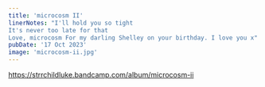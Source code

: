 ```yaml
---
title: 'microcosm II'
linerNotes: "I'll hold you so tight
It's never too late for that
Love, microcosm For my darling Shelley on your birthday. I love you x"
pubDate: '17 Oct 2023'
image: 'microcosm-ii.jpg'
---
```


https://strrchildluke.bandcamp.com/album/microcosm-ii
